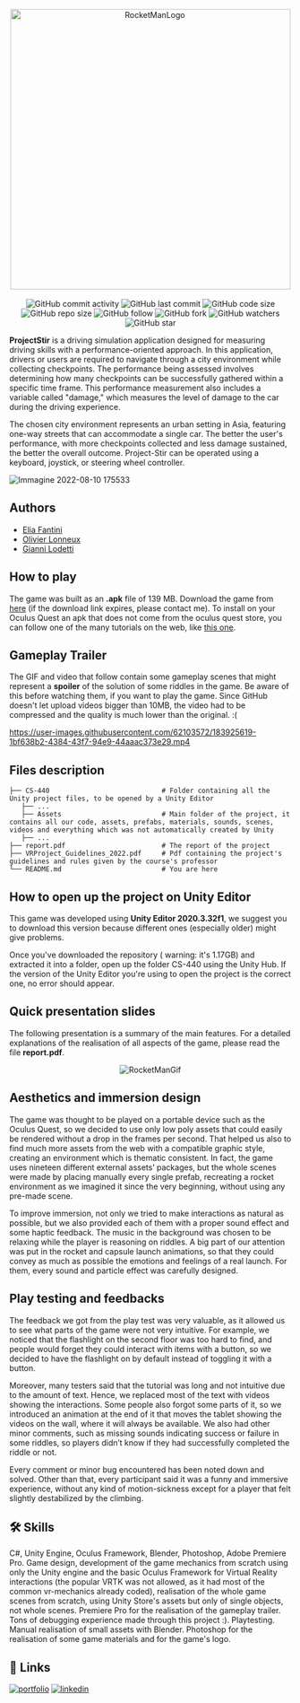 <p align="center">
  <img width="500" alt="RocketManLogo" src="https://user-images.githubusercontent.com/62103572/183918141-3c87876e-402a-401d-ade0-80678f4e4155.png">
  </br>
  </br>
  <img alt="GitHub commit activity" src="https://img.shields.io/github/commit-activity/y/EliaFantini/RocketMan-a-VR-videogame-created-with-Unity">
  <img alt="GitHub last commit" src="https://img.shields.io/github/last-commit/EliaFantini/RocketMan-a-VR-videogame-created-with-Unity">
  <img alt="GitHub code size" src="https://img.shields.io/github/languages/code-size/EliaFantini/RocketMan-a-VR-videogame-created-with-Unity">
  <img alt="GitHub repo size" src="https://img.shields.io/github/repo-size/EliaFantini/RocketMan-a-VR-videogame-created-with-Unity">
  <img alt="GitHub follow" src="https://img.shields.io/github/followers/EliaFantini?label=Follow">
  <img alt="GitHub fork" src="https://img.shields.io/github/forks/EliaFantini/RocketMan-a-VR-videogame-created-with-Unity?label=Fork">
  <img alt="GitHub watchers" src="https://img.shields.io/github/watchers/EliaFantini/RocketMan-a-VR-videogame-created-with-Unity?label=Watch">
  <img alt="GitHub star" src="https://img.shields.io/github/stars/EliaFantini/RocketMan-a-VR-videogame-created-with-Unity?style=social">
</p>

**ProjectStir** is a driving simulation application designed for measuring driving skills with a performance-oriented approach. In this application, drivers or users are required to navigate through a city environment while collecting checkpoints. The performance being assessed involves determining how many checkpoints can be successfully gathered within a specific time frame. This performance measurement also includes a variable called "damage," which measures the level of damage to the car during the driving experience.

The chosen city environment represents an urban setting in Asia, featuring one-way streets that can accommodate a single car. The better the user's performance, with more checkpoints collected and less damage sustained, the better the overall outcome. Project-Stir can be operated using a keyboard, joystick, or steering wheel controller.

<img align="center" width="auto" alt="Immagine 2022-08-10 175533" src="https://user-images.githubusercontent.com/62103572/183955610-5105b724-b564-479c-a8bd-f64a0933ed62.png">

## Authors
- [Elia Fantini](https://github.com/EliaFantini)
- [Olivier Lonneux](https://github.com/Olivier-Lonneux)
- [Gianni Lodetti](https://github.com/Gianniii)

## How to play
The game was built as an **.apk** file of 139 MB. Download the game from [here](https://drive.google.com/file/d/11GLue_6yvf3JiYeFwc-NR2a00tw4diwA/view?usp=sharing) (if the download link expires, please contact me). To install on your Oculus Quest an apk that does not come from the oculus quest store, you can follow one of the many tutorials on the web, like [this one](https://www.youtube.com/watch?v=WIbSYRc0ICk).

## Gameplay Trailer
The GIF and video that follow contain some gameplay scenes that might represent a **spoiler** of the solution of some riddles in the game. Be aware of this before watching them, if you want to play the game. Since GitHub doesn't let upload videos bigger than 10MB, the video had to be compressed and the quality is much lower than the original.  :(


https://user-images.githubusercontent.com/62103572/183925619-1bf638b2-4384-43f7-94e9-44aaac373e29.mp4


## Files description

```
├── CS-440                            # Folder containing all the Unity project files, to be opened by a Unity Editor
   ├── ...
   ├── Assets                         # Main folder of the project, it contains all our code, assets, prefabs, materials, sounds, scenes, videos and everything which was not automatically created by Unity
   ├── ...
├── report.pdf                        # The report of the project
├── VRProject_Guidelines_2022.pdf     # Pdf containing the project's guidelines and rules given by the course's professor
└── README.md                         # You are here
```


## How to open up the project on Unity Editor
This game was developed using **Unity Editor 2020.3.32f1**, we suggest you to download this version because different ones (especially older) might give problems.


Once you've downloaded the repository ( warning: it's 1.17GB) and extracted it into a folder, open up the folder CS-440 using the Unity Hub. If the version of the Unity Editor you're using to open the project is the correct one, no error should appear.

## Quick presentation slides
The following presentation is a summary of the main features. For a detailed explanations of the realisation of all aspects of the game, please read the file **report.pdf**.

<p align="center">
 <img width="auto" alt="RocketManGif" src="https://user-images.githubusercontent.com/62103572/183921705-d7e4aa2f-54de-4897-a907-c03d6069aba1.gif">
</p>

## Aesthetics and immersion design

The game was thought to be played on a portable device such as the Oculus Quest, so we decided to use
only low poly assets that could easily be rendered without a drop in the frames per second. That helped
us also to find much more assets from the web with a compatible graphic style, creating an environment
which is thematic consistent. In fact, the game uses nineteen different external assets’ packages, but the
whole scenes were made by placing manually every single prefab, recreating a rocket environment as we
imagined it since the very beginning, without using any pre-made scene.

To improve immersion, not only we tried to make interactions as natural as possible, but we also provided
each of them with a proper sound effect and some haptic feedback. The music in the background was
chosen to be relaxing while the player is reasoning on riddles. A big part of our attention was put in the
rocket and capsule launch animations, so that they could convey as much as possible the emotions and
feelings of a real launch. For them, every sound and particle effect was carefully designed.

## Play testing and feedbacks

The feedback we got from the play test was very valuable, as it allowed us to see what parts of the
game were not very intuitive. For example, we noticed that the flashlight on the second floor was too
hard to find, and people would forget they could interact with items with a button, so we decided to
have the flashlight on by default instead of toggling it with a button.

Moreover, many testers said that
the tutorial was long and not intuitive due to the amount of text. Hence, we replaced most of the text
with videos showing the interactions. Some people also forgot some parts of it, so we introduced an
animation at the end of it that moves the tablet showing the videos on the wall, where it will always
be available. We also had other minor comments, such as missing sounds indicating success or failure in
some riddles, so players didn’t know if they had successfully completed the riddle or not. 

Every comment
or minor bug encountered has been noted down and solved. Other than that, every participant said it
was a funny and immersive experience, without any kind of motion-sickness except for a player that felt
slightly destabilized by the climbing.

## 🛠 Skills

C#, Unity Engine, Oculus Framework, Blender, Photoshop, Adobe Premiere Pro. Game design, development of the game mechanics from scratch using only the Unity engine and the basic Oculus Framework for Virtual Reality interactions (the popular VRTK was not allowed, as it had most of the common vr-mechanics already coded), realisation of the whole game scenes from scratch, using Unity Store's assets but only of single objects, not whole scenes. Premiere Pro for the realisation of the gameplay trailer. Tons of debugging experience made through this project :). Playtesting. Manual realisation of small assets with Blender. Photoshop for the realisation of some game materials and for the game's logo.

## 🔗 Links
[![portfolio](https://img.shields.io/badge/my_portfolio-000?style=for-the-badge&logo=ko-fi&logoColor=white)](https://eliafantini.github.io/Portfolio/)
[![linkedin](https://img.shields.io/badge/linkedin-0A66C2?style=for-the-badge&logo=linkedin&logoColor=white)](https://www.linkedin.com/in/-elia-fantini/)
